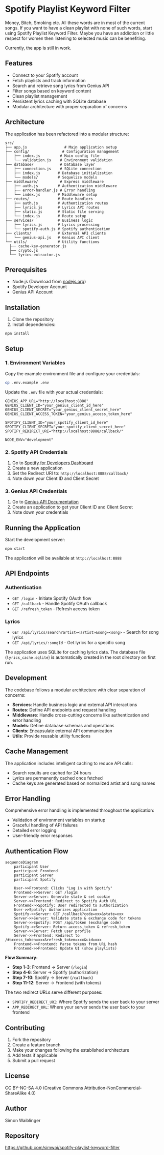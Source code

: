 # Spotify Playlist Keyword Filter

Money, Bitch, Smoking etc. All these words are in most of the current songs. If you want to have a clean playlist with none of such words, start using Spotify Playlist Keyword Filter. Maybe you have an addiction or little respect for women then listening to selected music can be benefiting.

Currently, the app is still in work.

## Features

- Connect to your Spotify account
- Fetch playlists and track information
- Search and retrieve song lyrics from Genius API
- Filter songs based on keyword content
- Clean playlist management
- Persistent lyrics caching with SQLite database
- Modular architecture with proper separation of concerns

## Architecture

The application has been refactored into a modular structure:

```
src/
├── app.js                 # Main application setup
├── config/               # Configuration management
│   ├── index.js         # Main config file
│   └── validation.js    # Environment validation
├── database/            # Database layer
│   ├── connection.js    # SQLite connection
│   ├── index.js        # Database initialization
│   └── models/         # Sequelize models
├── middleware/          # Express middleware
│   ├── auth.js         # Authentication middleware
│   ├── error-handler.js # Error handling
│   └── index.js        # Middleware setup
├── routes/             # Route handlers
│   ├── auth.js         # Authentication routes
│   ├── lyrics.js       # Lyrics API routes
│   ├── static.js       # Static file serving
│   └── index.js        # Route setup
├── services/           # Business logic
│   ├── lyrics.js       # Lyrics processing
│   └── spotify-auth.js # Spotify authentication
├── clients/            # External API clients
│   └── genius-api.js   # Genius API client
└── utils/              # Utility functions
  ├── cache-key-generator.js
  ├── crypto.js
  └── lyrics-extractor.js
```

## Prerequisites

- Node.js (Download from [nodejs.org](https://nodejs.org/download/))
- Spotify Developer Account
- Genius API Account

## Installation

1. Clone the repository
2. Install dependencies:

```bash
npm install
```

## Setup

### 1. Environment Variables

Copy the example environment file and configure your credentials:

```bash
cp .env.example .env
```

Update the `.env` file with your actual credentials:

```env
GENIUS_APP_URL="http://localhost:8888"
GENIUS_CLIENT_ID="your_genius_client_id_here"
GENIUS_CLIENT_SECRET="your_genius_client_secret_here"
GENIUS_CLIENT_ACCESS_TOKEN="your_genius_access_token_here"

SPOTIFY_CLIENT_ID="your_spotify_client_id_here"
SPOTIFY_CLIENT_SECRET="your_spotify_client_secret_here"
SPOTIFY_REDIRECT_URI="http://localhost:8888/callback/"

NODE_ENV="development"
```

### 2. Spotify API Credentials

1. Go to [Spotify for Developers Dashboard](https://developer.spotify.com/dashboard)
2. Create a new application
3. Set the Redirect URI to: `http://localhost:8888/callback/`
4. Note down your Client ID and Client Secret

### 3. Genius API Credentials

1. Go to [Genius API Documentation](https://docs.genius.com/)
2. Create an application to get your Client ID and Client Secret
3. Note down your credentials

## Running the Application

Start the development server:

```bash
npm start
```

The application will be available at `http://localhost:8888`

## API Endpoints

### Authentication

- `GET /login` - Initiate Spotify OAuth flow
- `GET /callback` - Handle Spotify OAuth callback
- `GET /refresh_token` - Refresh access token

### Lyrics

- `GET /api/lyrics/search?artist=<artist>&song=<song>` - Search for song lyrics
- `GET /api/lyrics/:songId` - Get lyrics for a specific song

The application uses SQLite for caching lyrics data. The database file (`lyrics_cache.sqlite`) is automatically created in the root directory on first run.

## Development

The codebase follows a modular architecture with clear separation of concerns:

- **Services**: Handle business logic and external API interactions
- **Routes**: Define API endpoints and request handling
- **Middleware**: Handle cross-cutting concerns like authentication and error handling
- **Models**: Define database schemas and operations
- **Clients**: Encapsulate external API communication
- **Utils**: Provide reusable utility functions

## Cache Management

The application includes intelligent caching to reduce API calls:

- Search results are cached for 24 hours
- Lyrics are permanently cached once fetched
- Cache keys are generated based on normalized artist and song names

## Error Handling

Comprehensive error handling is implemented throughout the application:

- Validation of environment variables on startup
- Graceful handling of API failures
- Detailed error logging
- User-friendly error responses

## Authentication Flow

```mermaid
sequenceDiagram
    participant User
    participant Frontend
    participant Server
    participant Spotify

    User->>Frontend: Clicks "Log in with Spotify"
    Frontend->>Server: GET /login
    Server->>Server: Generate state & set cookie
    Server->>Frontend: Redirect to Spotify Auth URL
    Frontend->>Spotify: User redirected to authorization
    User->>Spotify: Authorizes application
    Spotify->>Server: GET /callback?code=xxx&state=xxx
    Server->>Server: Validate state & exchange code for tokens
    Server->>Spotify: POST /api/token (exchange code)
    Spotify->>Server: Return access_token & refresh_token
    Server->>Server: Fetch user profile
    Server->>Frontend: Redirect to /#access_token=xxx&refresh_token=xxx&uid=xxx
    Frontend->>Frontend: Parse tokens from URL hash
    Frontend->>Frontend: Update UI (show playlists)
```

**Flow Summary:**

- **Step 1-3**: Frontend → Server (`/login`)
- **Step 4-6**: Server → Spotify (authorization)
- **Step 7-10**: Spotify → Server (`/callback`)
- **Step 11-12**: Server → Frontend (with tokens)

The two redirect URLs serve different purposes:

- `SPOTIFY_REDIRECT_URI`: Where Spotify sends the user back to your server
- `APP_REDIRECT_URL`: Where your server sends the user back to your frontend

## Contributing

1. Fork the repository
2. Create a feature branch
3. Make your changes following the established architecture
4. Add tests if applicable
5. Submit a pull request

## License

CC BY-NC-SA 4.0 (Creative Commons Attribution-NonCommercial-ShareAlike 4.0)

## Author

Simon Waiblinger

## Repository

<https://github.com/simwai/spotify-playlist-keyword-filter>
